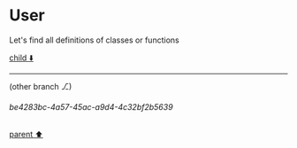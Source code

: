 # User

Let's find all definitions of classes or functions

[child ⬇️](#be4283bc-4a57-45ac-a9d4-4c32bf2b5639)

---

(other branch ⎇)
###### be4283bc-4a57-45ac-a9d4-4c32bf2b5639
[parent ⬆️](#aaa22c8c-cf72-4b2d-926d-229f080ad737)
